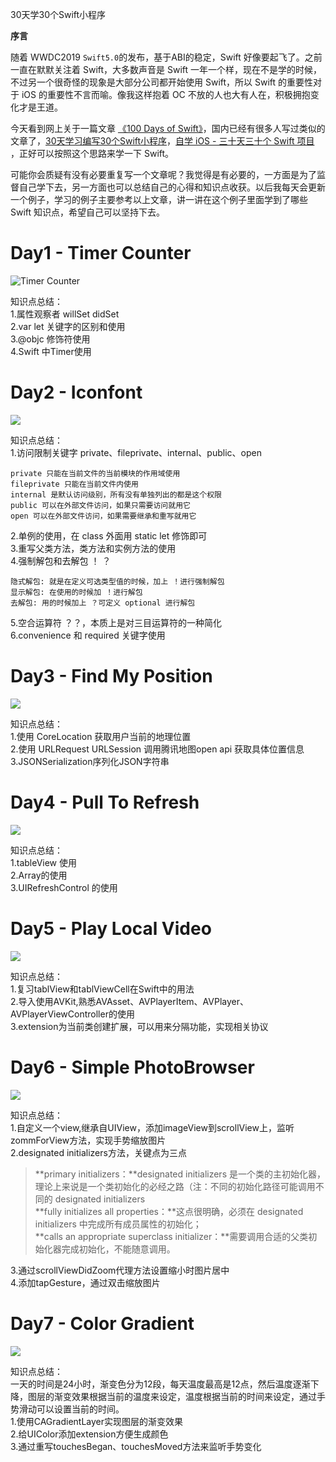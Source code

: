 30天学30个Swift小程序

**序言**  

随着 WWDC2019 `Swift5.0`的发布，基于ABI的稳定，Swift 好像要起飞了。之前一直在默默关注着 Swift，大多数声音是 Swift 一年一个样，现在不是学的时候，不过另一个很奇怪的现象是大部分公司都开始使用 Swift，所以 Swift 的重要性对于 iOS 的重要性不言而喻。像我这样抱着 OC 不放的人也大有人在，积极拥抱变化才是王道。  

今天看到网上关于一篇文章 [《100 Days of Swift》](https://samvlu.com/index.html)，国内已经有很多人写过类似的文章了，[30天学习编写30个Swift小程序](https://juejin.im/post/5c618227518825625c270640)，[自学 iOS - 三十天三十个 Swift 项目
](https://www.jianshu.com/p/52032bc4cbe4)，正好可以按照这个思路来学一下 Swift。

可能你会质疑有没有必要重复写一个文章呢？我觉得是有必要的，一方面是为了监督自己学下去，另一方面也可以总结自己的心得和知识点收获。以后我每天会更新一个例子，学习的例子主要参考以上文章，讲一讲在这个例子里面学到了哪些 Swift 知识点，希望自己可以坚持下去。

<!-- more -->


# Day1 - Timer Counter  

![Timer Counter](http://leonlei.top/Day%201%20-%20Timer%20Counter.gif)

知识点总结：  
1.属性观察者 willSet didSet  
2.var let 关键字的区别和使用  
3.@objc 修饰符使用  
4.Swift 中Timer使用

# Day2 - Iconfont  

![](http://leonlei.top/Day%202%20-%20Iconfont.gif)  

知识点总结：  
1.访问限制关键字 private、fileprivate、internal、public、open  

```
private 只能在当前文件的当前模块的作用域使用  
fileprivate 只能在当前文件内使用  
internal 是默认访问级别，所有没有单独列出的都是这个权限  
public 可以在外部文件访问，如果只需要访问就用它  
open 可以在外部文件访问，如果需要继承和重写就用它    
```

2.单例的使用，在 class 外面用 static let 修饰即可  
3.重写父类方法，类方法和实例方法的使用  
4.强制解包和去解包 ！ ？   

```
隐式解包: 就是在定义可选类型值的时候，加上 ！进行强制解包  
显示解包: 在使用的时候加 ！进行解包  
去解包: 用的时候加上 ？可定义 optional 进行解包  
```  
5.空合运算符 ？？，本质上是对三目运算符的一种简化  
6.convenience 和 required 关键字使用  

# Day3 - Find My Position  
![](http://leonlei.top/Day%203%20-%20Find%20My%20Position.gif)

知识点总结：  
1.使用 CoreLocation 获取用户当前的地理位置  
2.使用 URLRequest URLSession 调用腾讯地图open api 获取具体位置信息  
3.JSONSerialization序列化JSON字符串  

# Day4 - Pull To Refresh
![](http://leonlei.top/Day%204%20-%20Pull%20To%20Refresh.gif)  

知识点总结：  
1.tableView 使用  
2.Array的使用  
3.UIRefreshControl 的使用  

# Day5 -  Play Local Video 

![](http://leonlei.top/Day%205%20-%20Play%20Local%20Video.gif)

知识点总结：  
1.复习tablView和tablViewCell在Swift中的用法  
2.导入使用AVKit,熟悉AVAsset、AVPlayerItem、AVPlayer、AVPlayerViewController的使用  
3.extension为当前类创建扩展，可以用来分隔功能，实现相关协议  

# Day6 - Simple PhotoBrowser  
![](http://leonlei.top/Day%206%20-%20Simple%20PhotoBrowser.gif)  

知识点总结：  
1.自定义一个view,继承自UIView，添加imageView到scrollView上，监听zommForView方法，实现手势缩放图片  
2.designated initializers方法，关键点为三点 
> **primary initializers：**designated initializers 是一个类的主初始化器，理论上来说是一个类初始化的必经之路（注：不同的初始化路径可能调用不同的 designated initializers  
> **fully initializes all properties：**这点很明确，必须在 designated initializers 中完成所有成员属性的初始化；  
> **calls an appropriate superclass initializer：**需要调用合适的父类初始化器完成初始化，不能随意调用。   

3.通过scrollViewDidZoom代理方法设置缩小时图片居中  
4.添加tapGesture，通过双击缩放图片  

# Day7 - Color Gradient   
![](http://leonlei.top/Day%207%20-%20Color%20Gradient.gif)

知识点总结：  
一天的时间是24小时，渐变色分为12段，每天温度最高是12点，然后温度逐渐下降，图层的渐变效果根据当前的温度来设定，温度根据当前的时间来设定，通过手势滑动可以设置当前的时间。  
1.使用CAGradientLayer实现图层的渐变效果  
2.给UIColor添加extension方便生成颜色  
3.通过重写touchesBegan、touchesMoved方法来监听手势变化  

